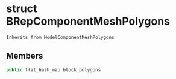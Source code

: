 # struct BRepComponentMeshPolygons


```cpp
Inherits from ModelComponentMeshPolygons
```



## Members

```cpp
public flat_hash_map block_polygons

```



